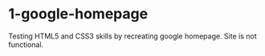 # 1-google-homepage
Testing HTML5 and CSS3 skills by recreating google homepage. Site is not functional.
